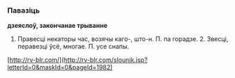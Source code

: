 ### Павазіць
**дзеяслоў, закончанае трыванне**

1. Правесці некаторы час, возячы каго-, што-н. П. па горадзе. 2. Звесці, перавезці ўсё, многае. П. усе снапы.

<a rel="author">[http://rv-blr.com/](http://rv-blr.com/slounik.jsp?letterId=0&maskId=0&pageId=1982)</a>
